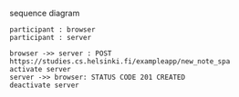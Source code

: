 sequence diagram

    participant : browser
    participant : server

    browser ->> server : POST https://studies.cs.helsinki.fi/exampleapp/new_note_spa
    activate server
    server ->> browser: STATUS CODE 201 CREATED
    deactivate server
    